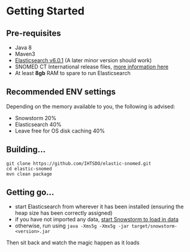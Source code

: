 # Getting Started

## Pre-requisites

- Java 8
- Maven3
- [Elasticsearch v6.0.1](https://www.elastic.co/downloads/past-releases/elasticsearch-6-0-1) (A later minor version should work)
- SNOMED CT International release files, [more information here](http://www.snomed.org)
- At least **8gb** RAM to spare to run Elasticsearch

## Recommended ENV settings

Depending on the memory available to you, the following is advised:

- Snowstorm 20%
- Elasticsearch 40%
- Leave free for OS disk caching 40%

## Building...

```
git clone https://github.com/IHTSDO/elastic-snomed.git
cd elastic-snomed
mvn clean package
```

## Getting go...

- start Elasticsearch from wherever it has been installed (ensuring the heap size has been correctly assigned)
- if you have not imported any data, [start Snowstorm to load in data](loading-snomed.md)
- otherwise, run using `java -Xms5g -Xmx5g -jar target/snowstorm-<version>.jar`

Then sit back and watch the magic happen as it loads
